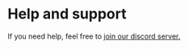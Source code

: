 # Help and support

If you need help, feel free to [join our discord server.](https://discord.gg/yQe4nQfrjX)